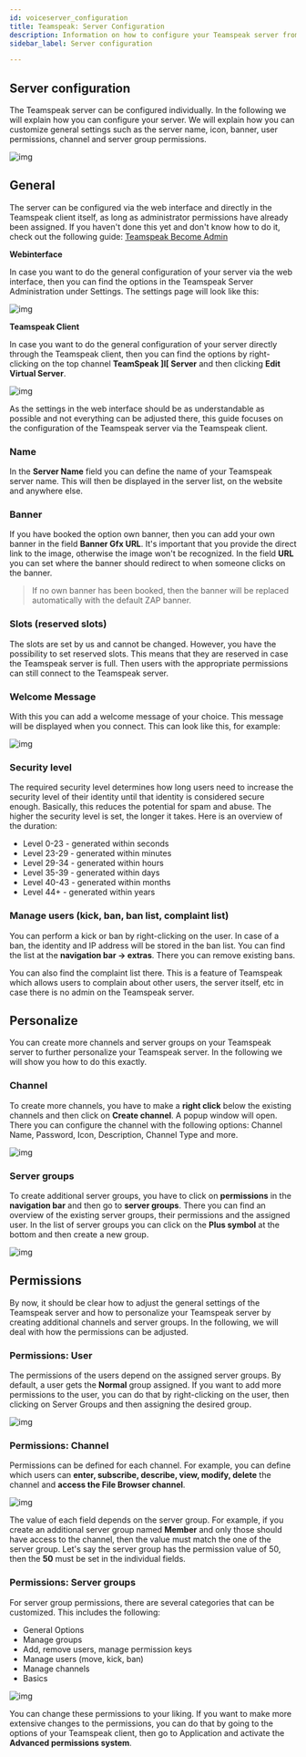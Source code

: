 ```yaml
---
id: voiceserver_configuration
title: Teamspeak: Server Configuration
description: Information on how to configure your Teamspeak server from ZAP-Hosting - ZAP-Hosting.com documentation
sidebar_label: Server configuration

---
```




## Server configuration

The Teamspeak server can be configured individually. In the following we will explain how you can configure your server. We will explain how you can customize general settings such as the server name, icon, banner, user permissions, channel and server group permissions. 



![img](https://screensaver01.zap-hosting.com/index.php/s/ZBLtp3rMpg45ttA/preview)





## General

The server can be configured via the web interface and directly in the Teamspeak client itself, as long as administrator permissions have already been assigned. If you haven't done this yet and don't know how to do it, check out the following guide: [Teamspeak Become Admin](https://zap-hosting.com/guides/docs/de/teamspeak_becomeadmin/) 



**Webinterface**

In case you want to do the general configuration of your server via the web interface, then you can find the options in the Teamspeak Server Administration under Settings. The settings page will look like this:  

![img](https://screensaver01.zap-hosting.com/index.php/s/ecbCLiBGFBWSAia/preview)



**Teamspeak Client**

In case you want to do the general configuration of your server directly through the Teamspeak client, then you can find the options by right-clicking on the top channel **TeamSpeak ]I[ Server** and then clicking **Edit Virtual Server**.

![img](https://screensaver01.zap-hosting.com/index.php/s/Qc9TJM2A27YJ3RN/preview)





As the settings in the web interface should be as understandable as possible and not everything can be adjusted there, this guide focuses on the configuration of the Teamspeak server via the Teamspeak client. 



### Name

In the **Server Name** field you can define the name of your Teamspeak server name. This will then be displayed in the server list, on the website and anywhere else. 



### Banner

If you have booked the option own banner, then you can add your own banner in the field **Banner Gfx URL**. It's important that you provide the direct link to the image, otherwise the image won't be recognized. In the field **URL** you can set where the banner should redirect to when someone clicks on the banner. 

> If no own banner has been booked, then the banner will be replaced automatically with the default ZAP banner. 



### Slots (reserved slots)

The slots are set by us and cannot be changed. However, you have the possibility to set reserved slots. This means that they are reserved in case the Teamspeak server is full. Then users with the appropriate permissions can still connect to the Teamspeak server.



### Welcome Message

With this you can add a welcome message of your choice. This message will be displayed when you connect. This can look like this, for example:

![img](https://screensaver01.zap-hosting.com/index.php/s/KcasZQymQFRyrbW/preview)



### Security level

The required security level determines how long users need to increase the security level of their identity until that identity is considered secure enough. Basically, this reduces the potential for spam and abuse. The higher the security level is set, the longer it takes. Here is an overview of the duration:

- Level 0-23 -  generated within seconds
- Level 23-29 - generated within minutes
- Level 29-34 - generated within hours
- Level 35-39 - generated within days
- Level 40-43 - generated within months
- Level 44+ - generated within years



### Manage users (kick, ban, ban list, complaint list)

You can perform a kick or ban by right-clicking on the user. In case of a ban, the identity and IP address will be stored in the ban list. You can find the list at the **navigation bar -> extras**. There you can remove existing bans.

You can also find the complaint list there. This is a feature of Teamspeak which allows users to complain about other users, the server itself, etc in case there is no admin on the Teamspeak server. 



## Personalize

You can create more channels and server groups on your Teamspeak server to further personalize your Teamspeak server. In the following we will show you how to do this exactly.



### Channel

To create more channels, you have to make a **right click** below the existing channels and then click on **Create channel**. A popup window will open. There you can configure the channel with the following options: Channel Name, Password, Icon, Description, Channel Type and more. 



![img](https://screensaver01.zap-hosting.com/index.php/s/oWBYinFjebEmkqM/preview)



### Server groups

To create additional server groups, you have to click on **permissions** in the **navigation bar** and then go to **server groups**. There you can find an overview of the existing server groups, their permissions and the assigned user. In the list of server groups you can click on the **Plus symbol** at the bottom and then create a new group. 



![img](https://screensaver01.zap-hosting.com/index.php/s/Gmoczg8NXTF98FT/preview)







## Permissions

By now, it should be clear how to adjust the general settings of the Teamspeak server and how to personalize your Teamspeak server by creating additional channels and server groups. In the following, we will deal with how the permissions can be adjusted. 



### Permissions: User

The permissions of the users depend on the assigned server groups. By default, a user gets the **Normal** group assigned. If you want to add more permissions to the user, you can do that by right-clicking on the user, then clicking on Server Groups and then assigning the desired group. 

![img](https://screensaver01.zap-hosting.com/index.php/s/bnFTFMbm6WPT3Qg/preview)



### Permissions: Channel

Permissions can be defined for each channel. For example, you can define which users can **enter, subscribe, describe, view, modify, delete** the channel and **access the File Browser channel**. 



![img](https://screensaver01.zap-hosting.com/index.php/s/sLaRT6miECH79FF/preview)



The value of each field depends on the server group. For example, if you create an additional server group named **Member** and only those should have access to the channel, then the value must match the one of the server group. Let's say the server group has the permission value of 50, then the **50** must be set in the individual fields.



### Permissions: Server groups

For server group permissions, there are several categories that can be customized. This includes the following:

- General Options
- Manage groups
- Add, remove users, manage permission keys
- Manage users (move, kick, ban)
- Manage channels
- Basics



![img](https://screensaver01.zap-hosting.com/index.php/s/XpyCQAXESFAcYX7/preview)



You can change these permissions to your liking. If you want to make more extensive changes to the permissions, you can do that by going to the options of your Teamspeak client, then go to Application and activate the **Advanced permissions system**.

